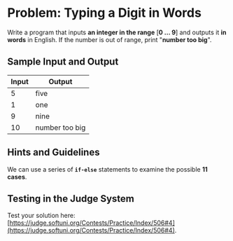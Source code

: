 # Problem: Typing a Digit in Words

Write a program that inputs **an integer in the range** [**0 ... 9**] and outputs it **in words** in English. If the number is out of range, print "**number too big**".

## Sample Input and Output

| Input | Output |
| --- | ---- |
| 5 | five |
| 1 | one |
| 9 | nine |
| 10 | number too big |

## Hints and Guidelines

We can use a series of **`if-else`** statements to examine the possible **11 cases**.

## Testing in the Judge System

Test your solution here: [https://judge.softuni.org/Contests/Practice/Index/506#4](https://judge.softuni.org/Contests/Practice/Index/506#4).
